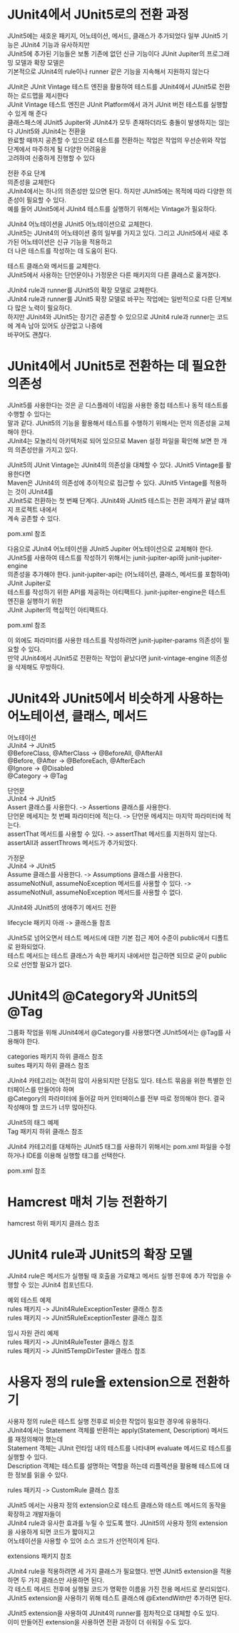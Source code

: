 # **JUnit4에서 JUnit5로의 전환 과정**  
JUnit5에는 새호운 패키지, 어노테이션, 메서드, 클래스가 추가되었다 일부 JUnit5 기능은 JUnit4 기능과 유사하지만  
JUnit5에 추가된 기능들은 보통 기존에 없던 신규 기능이다 JUnit Jupiter의 프로그래밍 모델과 확장 모델은  
기본적으로 JUnit4의 rule이나 runner 같은 기능을 지속해서 지원하지 않는다  
  
JUnit은 JUnit Vintage 테스트 엔진을 활용하여 테스트를 JUnit4에서 JUnit5로 전환하는 로드맵을 제시한다  
JUnit Vintage 테스트 엔진은 JUnit Platform에서 과거 JUnit 버전 테스트를 실행할 수 있게 해 준다  
클래스패스에 JUnit5 Jupiter와 JUnit4가 모두 존재하더라도 충돌이 발생하지는 않는다 JUnit5와 JUnit4는 전환을  
완료할 때까지 공존할 수 있으므로 테스트를 전환하는 작업은 작업의 우선순위와 작업 단계에서 마주하게 될 다양한 어려움을  
고려하여 신중하게 진행할 수 있다  
  
전환 주요 단계  
의존성을 교체한다  
JUnit4에서는 하나의 의존성만 있으면 된다. 하지만 JUnit5에는 목적에 따라 다양한 의존성이 필요할 수 있다.  
예를 들어 JUnit5에서 JUnit4 테스트를 실행하기 위해서는 Vintage가 필요하다.  
  
JUnit4 어노테이션을 JUnit5 어노테이션으로 교체한다.    
JUnit5는 JUnit4의 어노테이션 중의 일부를 가지고 있다. 그리고 JUnit5에서 새로 추가된 어노테이션은 신규 기능을 적용하고  
더 나은 테스트를 작성하는 데 도움이 된다.    
  
테스트 클래스와 메서드를 교체한다.  
JUnit5에서 사용하는 단언문이나 가정문은 다른 패키지의 다른 클래스로 옮겨졌다.  
  
JUnit4 rule과 runner를 JUnit5의 확장 모델로 교체한다.  
JUnit4 rule과 runner를 JUnit5 확장 모델로 바꾸는 작업에는 일반적으로 다른 단계보다 많은 노력이 필요하다.  
하지만 JUnit4와 JUnit5는 장기간 공존할 수 있으므로 JUnit4 rule과 runner는 코드에 계속 남아 있어도 상관없고 나중에  
바꾸어도 괜찮다.  
  
# **JUnit4에서 JUnit5로 전환하는 데 필요한 의존성**  
JUnit5를 사용한다는 것은 곧 디스플레이 네임을 사용한 중첩 테스트나 동적 테스트를 수행할 수 있다는  
말과 같다. JUnit5의 기능을 활용해서 테스트를 수행하기 위해서는 먼저 의존성을 교체해야 한다.  
JUnit4는 모놀리식 아키텍처로 되어 있으므로 Maven 설정 파일을 확인해 보면 한 개의 의존성만을 가지고 있다.  
  
JUnit5의 JUnit Vintage는 JUnit4의 의존성을 대체할 수 있다. JUnit5 Vintage를 활용한다면  
Maven은 JUnit4의 의존성에 추이적으로 접근할 수 있다. JUnit5 Vintage를 적용하는 것이 JUnit4를  
JUnit5로 전환하는 첫 번째 단계다. JUnit4와 JUnit5 테스트는 전환 과제가 끝날 떄까지 프로젝트 내에서  
계속 공존할 수 있다.  
  
pom.xml 참조  
  
다음으로 JUnit4 어노테이션을 JUnit5 Jupiter 어노테이션으로 교체해야 한다.  
JUnit5를 사용하여 테스트를 작성하기 위해서는 junit-jupiter-api와 junit-jupiter-engine  
의존성을 추가해야 한다. junit-jupiter-api는 (어노테이션, 클래스, 메서드를 포함하여) JUnit Jupiter로  
테스트를 작성하기 위한 API를 제공하는 아티팩트다. junit-jupiter-engine은 테스트 엔진을 실행하기 위한  
JUnit Jupiter의 핵심적인 아티팩트다.
  
pom.xml 참조  
  
이 외에도 파라미터를 사용한 테스트를 작성하려면 junit-jupiter-params 의존성이 필요할 수 있다.  
만약 JUnit4에서 JUnit5로 전환하는 작업이 끝났다면 junit-vintage-engine 의존성을 삭제해도 무방하다.  
  
# **JUnit4와 JUnit5에서 비슷하게 사용하는 어노테이션, 클래스, 메서드**  
어노테이션  
JUnit4 -> JUnit5  
@BeforeClass, @AfterClass -> @BeforeAll, @AfterAll  
@Before, @After -> @BeforeEach, @AfterEach  
@Ignore -> @Disabled  
@Category -> @Tag  
  
단언문  
JUnit4 -> JUnit5  
Assert 클래스를 사용한다. -> Assertions 클래스를 사용한다.  
단언문 메세지는 첫 번째 파라미터에 적는다. -> 단언문 메세지는 마지막 파라미터에 적는다.  
assertThat 메서드를 사용할 수 있다. -> assertThat 메서드를 지원하지 않는다. assertAll과 assertThrows 메서드가 추가되었다.  
  
가정문  
JUnit4 -> JUnit5  
Assume 클래스를 사용한다. -> Assumptions 클래스를 사용한다.  
assumeNotNull, assumeNoException 메서드를 사용할 수 있다. -> assumeNotNull, assumeNoException 메서드를 사용할 수 없다.  
  
JUnit4와 JUnit5의 생애주기 메서드 전환  
  
lifecycle 패키지 아래 -> 클래스들 참조  
  
JUnit5로 넘어오면서 테스트 메서드에 대한 기본 접근 제어 수준이 public에서 디폴트로 완화되었다.  
테스트 메서드는 테스트 클래스가 속한 패키지 내에서만 접근하면 되므로 굳이 public으로 선언할 필요가 없다.  
  
# **JUnit4의 @Category와 JUnit5의 @Tag**  
그룹화 작업을 위해 JUnit4에서 @Category를 사용했다면 JUnit5에서는 @Tag를 사용해야 한다.  
  
categories 패키지 하위 클래스 참조  
suites 패키지 하위 클래스 참조  
  
JUnit4 카테고리는 여전히 많이 사용되지만 단점도 있다. 테스트 묶음을 위한 특별한 인터페이스를 만들어야 하며  
@Category의 파라미터에 들어갈 마커 인터페이스를 전부 따로 정의해야 한다. 결국 작성해야 할 코드가 너무 많아진다.  
  
JUnit5의 태그 예제  
Tag 패키지 하위 클래스 참조  
  
JUnit4 카테고리를 대체하는 JUnit5 태그를 사용하기 위해서는 pom.xml 파일을 수정하거나 IDE를 이용해 실행할 태그를 선택한다.  
  
pom.xml 참조  
  
# **Hamcrest 매처 기능 전환하기**  
hamcrest 하위 패키지 클래스 참조  
  
# **JUnit4 rule과 JUnit5의 확장 모델**  
JUnit4 rule은 메서드가 실행될 때 호출을 가로채고 메서드 실행 전후에 추가 작업을 수행할 수 있는 JUnit4 컴포넌트다.  
  
예외 테스트 예제  
rules 패키지 -> JUnit4RuleExceptionTester 클래스 참조  
rules 패키지 -> JUnit5RuleExceptionTester 클래스 참조  
  
임시 자원 관리 예제  
rules 패키지 -> JUnit4RuleTester 클래스 참조  
rules 패키지 -> JUnit5TempDirTester 클래스 참조  
  
# **사용자 정의 rule을 extension으로 전환하기**  
사용자 정의 rule은 테스트 실행 전후로 비슷한 작업이 필요한 경우에 유용하다.  
JUnit4에서는 Statement 객체를 반환하는 apply(Statement, Description) 메서드를 재정의해야 했는데  
Statement 객체는 JUnit 런타임 내의 테스트를 나타내며 evaluate 메서드로 테스트를 실행할 수 있다.  
Description 객체는 테스트를 설명하는 역할을 하는데 리플렉션을 활용해 테스트에 대한 정보를 읽을 수 있다.  
  
rules 패키지 -> CustomRule 클래스 참조  
  
JUnit5 에서는 사용자 정의 extension으로 테스트 클래스와 테스트 메서드의 동작을 확장하고 개발자들이  
JUnit4 rule과 유사한 효과를 누릴 수 있도록 했다. JUnit5의 사용자 정의 extension을 사용하게 되면 코드가 짧아지고  
어노테이션을 사용할 수 있어 소스 코드가 선언적이게 된다.  
  
extensions 패키지 참조  
  
JUnit4 rule을 적용하려면 세 가지 클래스가 필요했다. 반면 JUnit5 extension을 적용하면 두 가지 클래스만 사용하면 된다.  
각 테스트 메서드 전후에 실행될 코드가 명확한 이름을 가진 전용 메서드로 분리되었다.  
JUnit5 extension을 사용하기 위해 테스트 클래스에 @ExtendWith만 추가하면 된다.  
  
JUnit5 extension을 사용하여 JUnit4의 runner를 점차적으로 대체할 수도 있다.  
이미 만들어진 extension을 사용하면 전환 과정이 더 쉬워질 수도 있다.  

  

  

